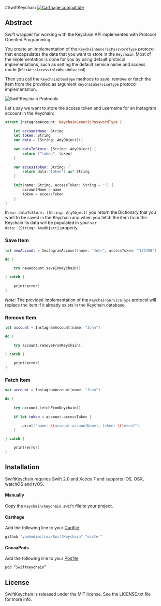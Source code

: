 #SwiftKeychain
[![Carthage compatible](https://img.shields.io/badge/Carthage-compatible-4BC51D.svg?style=flat)](https://github.com/Carthage/Carthage)

## Abstract
Swift wrapper for working with the Keychain API implemented with Protocol Oriented Programming.

You create an implementation of the <code>KeychainGenericPasswordType</code> protocol that encapsulates the data that you want to store in the <code>Keychain</code>. Most of the implementation is done for you by using default protocol implementations, such as setting the default service name and access mode (<code>kSecAttrAccessibleWhenUnlocked</code>).

Then you call the <code>KeychainItemType</code> methods to save, remove or fetch the item from the provided as argument <code>KeychainServiceType</code> protocol implementation.

![SwiftKeychain Protocols](https://raw.githubusercontent.com/yankodimitrov/SwiftKeychain/Keychain-1.0/Resources/Protocols.png)

Let's say we want to store the access token and username for an Instagram account in the Keychain:

```swift
struct InstagramAccount: KeychainGenericPasswordType {
    
    let accountName: String
    let token: String
    var data = [String: AnyObject]()
    
    var dataToStore: [String: AnyObject] {
        return ["token": token]
    }
    
    var accessToken: String? {
        return data["token"] as? String
    }
    
    init(name: String, accessToken: String = "") {
        accountName = name
        token = accessToken
    }
}
```
In <code>var dataToStore: [String: AnyObject]</code> you return the Dictionary that you want to be saved in the Keychain and when you fetch the item from the Keychain its data will be populated in your <code>var data: [String: AnyObject]</code> property.

### Save Item
```swift
let newAccount = InstagramAccount(name: "John", accessToken: "123456")

do {
    
    try newAccount.saveInKeychain()

} catch {
    
    print(error)
}
```
*Note:* The provided implementation of the <code>KeychainServiceType</code> protocol will replace the item if it already exists in the Keychain database.

### Remove Item
```swift
let account = InstagramAccount(name: "John")

do {
    
    try account.removeFromKeychain()

} catch {
    
    print(error)
}
```

### Fetch Item
```swift
var account = InstagramAccount(name: "John")

do {
    
    try account.fetchFromKeychain()
    
    if let token = account.accessToken {

        print("name: \(account.accountName), token: \(token)")
    }

} catch {

    print(error)
}
```

## Installation
SwiftKeychain requires Swift 2.0 and Xcode 7 and supports iOS, OSX, watchOS and tvOS.

#### Manually
Copy the <code>Keychain/Keychain.swift</code> file to your project.

#### Carthage
Add the following line to your [Cartfile](https://github.com/carthage/carthage)
```swift
github "yankodimitrov/SwiftKeychain" "master"
```

#### CocoaPods
Add the following line to your [Podfile](https://guides.cocoapods.org/)
```swift
pod “SwiftKeychain”
```

## License
SwiftKeychain is released under the MIT license. See the LICENSE.txt file for more info.
